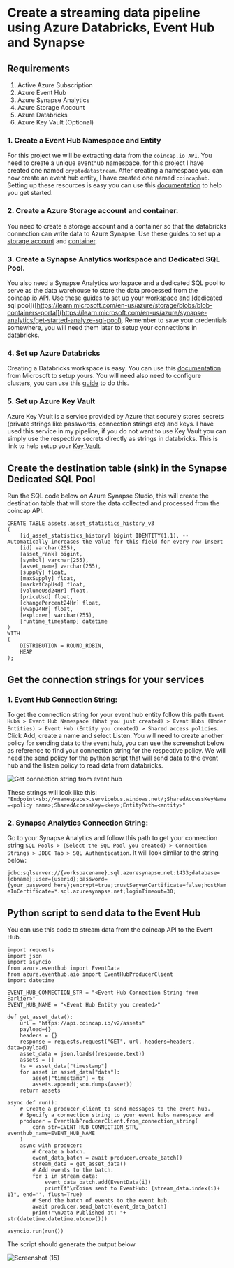 # Create a streaming data pipeline using Azure Databricks, Event Hub and Synapse


## Requirements

1. Active Azure Subscription
2. Azure Event Hub 
3. Azure Synapse Analytics
4. Azure Storage Account
5. Azure Databricks
6. Azure Key Vault (Optional)

### 1. Create a Event Hub Namespace and Entity

For this project we will be extracting data from the `coincap.io API`. You need to create a unique eventhub namespace, for this project I have created one named `cryptodatastream`. After creating a namespace you can now create an event hub entity, I have created one named `coincaphub`. Setting up these resources is easy you can use this [documentation](https://learn.microsoft.com/en-us/azure/event-hubs/event-hubs-create) to help you get started.

### 2. Create a Azure Storage account and container. 

You need to create a storage account and a container so that the databricks connection can write data to Azure Synapse. Use these guides to set up a [storage account](https://learn.microsoft.com/en-us/azure/storage/common/storage-account-create?tabs=azure-portal) and [container](https://learn.microsoft.com/en-us/azure/storage/blobs/blob-containers-portal).

### 3. Create a Synapse Analytics workspace and Dedicated SQL Pool. 

You also need a Synapse Analytics workspace and a dedicated SQL pool to serve as the data warehouse to store the data processed from the coincap.io API. Use these guides to set up your [workspace](https://learn.microsoft.com/en-us/azure/synapse-analytics/get-started-create-workspace) and [dedicated sql pool]([https://learn.microsoft.com/en-us/azure/storage/blobs/blob-containers-portal](https://learn.microsoft.com/en-us/azure/synapse-analytics/get-started-analyze-sql-pool). Remember to save your credentials somewhere, you will need them later to setup your connections in databricks.

### 4. Set up Azure Databricks

Creating a Databricks workspace is easy. You can use this [documentation](https://learn.microsoft.com/en-us/azure/databricks/getting-started/) from Microsoft to setup yours. You will need also need to configure clusters, you can use this [guide](https://learn.microsoft.com/en-us/azure/databricks/clusters/configure) to do this.


### 5. Set up Azure Key Vault 

Azure Key Vault is a service provided by Azure that securely stores secrets (private strings like passwords, connection strings etc) and keys. I have used this service in my pipeline, if you do not want to use Key Vault you can simply use the respective secrets directly as strings in databricks. This is link to help setup your [Key Vault](https://medium.com/swlh/a-credential-safe-way-to-connect-and-access-azure-synapse-analytics-in-azure-databricks-1b008839590a). 

## Create the destination table (sink) in the Synapse Dedicated SQL Pool

Run the SQL code below on Azure Synapse Studio, this will create the destination table that will store the data collected and processed from the coincap API.

```	
CREATE TABLE assets.asset_statistics_history_v3
(
    [id_asset_statistics_history] bigint IDENTITY(1,1), --Automatically increases the value for this field for every row insert
    [id] varchar(255),
    [asset_rank] bigint,
    [symbol] varchar(255),
    [asset_name] varchar(255),
    [supply] float,
    [maxSupply] float,
    [marketCapUsd] float,
    [volumeUsd24Hr] float,
    [priceUsd] float,
    [changePercent24Hr] float,
    [vwap24Hr] float,
    [explorer] varchar(255),
    [runtime_timestamp] datetime
)
WITH
(
    DISTRIBUTION = ROUND_ROBIN,
    HEAP
);
```
## Get the connection strings for your services

### 1. Event Hub Connection String: 
To get the connection string for your event hub entity follow this path `Event Hubs > Event Hub Namespace (What you just created) > Event Hubs (Under Entities) > Event Hub (Entity you created) > Shared access policies`. Click Add, create a name and select Listen. You will need to create another policy for sending data to the event hub, you can use the screenshot below as reference to find your connection string for the respective policy.
We will need the send policy for the python script that will send data to the event hub and the listen policy to read data from databricks. 

![Get connection string from event hub](https://user-images.githubusercontent.com/50084105/228879400-dfe8a725-3f93-484c-8bba-2383ac2fea31.png)

These strings will look like this: `"Endpoint=sb://<namespace>.servicebus.windows.net/;SharedAccessKeyName=<policy name>;SharedAccessKey=<key>;EntityPath=<entity>"`

### 2. Synapse Analytics Connection String: 
Go to your Synapse Analytics and follow this path to get your connection string `SQL Pools > (Select the SQL Pool you created) > Connection Strings > JDBC Tab > SQL Authentication`. It will look similar to the string below:

`jdbc:sqlserver://{workspacename}.sql.azuresynapse.net:1433;database={dbname};user={userid};password={your_password_here};encrypt=true;trustServerCertificate=false;hostNameInCertificate=*.sql.azuresynapse.net;loginTimeout=30;`

## Python script to send data to the Event Hub

You can use this code to stream data from the coincap API to the Event Hub.

```
import requests
import json
import asyncio
from azure.eventhub import EventData
from azure.eventhub.aio import EventHubProducerClient
import datetime

EVENT_HUB_CONNECTION_STR = "<Event Hub Connection String from Earlier>"
EVENT_HUB_NAME = "<Event Hub Entity you created>"

def get_asset_data():
    url = "https://api.coincap.io/v2/assets"
    payload={}
    headers = {}
    response = requests.request("GET", url, headers=headers, data=payload)
    asset_data = json.loads((response.text))
    assets = []
    ts = asset_data["timestamp"]
    for asset in asset_data["data"]:    
        asset["timestamp"] = ts
        assets.append(json.dumps(asset))
    return assets

async def run():
    # Create a producer client to send messages to the event hub.
    # Specify a connection string to your event hubs namespace and
    producer = EventHubProducerClient.from_connection_string(
        conn_str=EVENT_HUB_CONNECTION_STR, eventhub_name=EVENT_HUB_NAME
    )
    async with producer:
        # Create a batch.
        event_data_batch = await producer.create_batch()
        stream_data = get_asset_data()
        # Add events to the batch.
        for i in stream_data:
            event_data_batch.add(EventData(i))
            print(f"\rCoins sent to EventHub: {stream_data.index(i)+ 1}", end='', flush=True)
        # Send the batch of events to the event hub.
        await producer.send_batch(event_data_batch)
        print("\nData Published at: "+ str(datetime.datetime.utcnow()))

asyncio.run(run())    
```
The script should generate the output below

![Screenshot (15)](https://user-images.githubusercontent.com/50084105/228889499-a05b0edd-4297-4dc2-80e4-01bbaec04f95.png)


